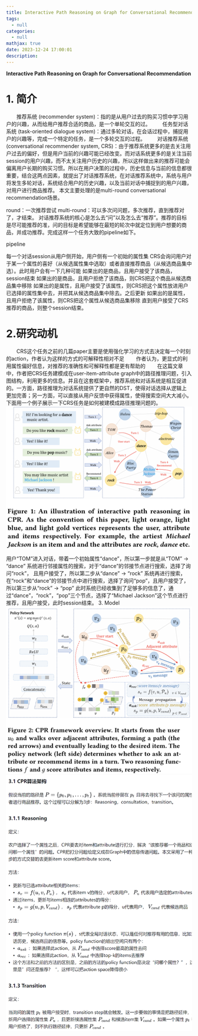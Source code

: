 ```yaml
---
title: Interactive Path Reasoning on Graph for Conversational Recommendation
tags:
  - null
categories:
  - null
mathjax: true
date: 2023-12-24 17:00:01
description:
---
```

**Interactive Path Reasoning on Graph for Conversational Recommendation**

# 1. 简介
&emsp;&emsp;推荐系统 (recommender system)：指的是从用户过去的购买习惯中学习用户的兴趣，从而给用户推荐合适的商品，是一个单轮交互的过。
&emsp;&emsp;任务型对话系统 (task-oriented dialogue system)：通过多轮对话，在会话过程中，捕捉用户的兴趣等，完成一个特定的任务，是一个多轮交互的过程。
&emsp;&emsp;对话推荐系统 (conversational recommender system, CRS)：由于推荐系统更多的是去关注用户过去的偏好，但是用户当前的兴趣可能已经改变。而对话系统更多的是关注当前session的用户兴趣，而不太关注用户历史的兴趣，所以这样做出来的推荐可能会偏离用户长期的购买习惯。所以在用户决策的过程中，历史信息与当前的信息都很重要，结合这两点因素，就提出了对话推荐系统，在对话推荐系统中，系统与用户将发生多轮对话，系统结合用户的历史兴趣，以及当前对话中捕捉到的用户兴趣，对用户进行商品推荐。
本文主要处理的是multi-round conversational recommendation场景。

round：一次推荐尝试
multi-round：可以多次问问题，多次推荐，直到推荐对了，才结束。
对话推荐系统的核心是怎么去“问”以及怎么去“推荐”。推荐的目标是尽可能推荐的准，问的目标是希望能够在最短的轮次中就定位到用户想要的商品，并成功推荐。完成这样一个任务大致的pipeline如下。

pipeline

每一个对话session从用户侧开始，用户侧有一个初始的属性集 
CRS会询问用户对于某一个属性的喜好（从候选属性集中选取）或者直接推荐商品（从候选商品集中选）。此时用户会有一下几种可能
如果出的是商品，且用户接受了该商品，session结束
如果出的是商品，且用户拒绝了该商品，则CRS把这个商品从候选商品集中移除
如果出的是属性，且用户接受了该属性，则CRS把这个属性放进用户已选择的属性集中去，并把其从候选商品集中除去。之后更新 
如果出的是属性，且用户拒绝了该属性，则CRS把这个属性从候选商品集移除
直到用户接受了CRS推荐的商品，则整个session结束。
# 2.研究动机
&emsp;&emsp;CRS这个任务之前的几篇paper主要是使用强化学习的方式去决定每一个时刻的action，作者认为这样的方式的可解释性相对不足
&emsp;&emsp;作者认为，更显式的利用属性偏好信息，对推荐的准确性和可解释性都是更有帮助的
&emsp;&emsp;在这篇文章中，作者把CRS任务建模成在user-item-attribute graph中的路径推理问题，引入图结构，利用更多的信息。并且在这套框架中，推荐系统和对话系统是相互促进的。一方面，路径推理为对话系统提供了更自然的DST，使得对话选择从逻辑上更加完善；另一方面，可以直接从用户反馈中获得属性，使得搜索空间大大减小。
下面用一个例子展示一下CRS任务是如何被建模成路径推理问题的。
![Alt text](image-8.png)

用户“TOM”进入对话，带着一个初始属性“dance”，所以第一步就是从“TOM” -> “dance”
系统进行邻接属性的搜索，对于“dance”的邻接节点进行搜索，选择了询问“rock”， 且用户接受了，所以第二步从“dance” -> “rock”
系统再进行搜索，在“rock”和“dance”的邻接节点中进行搜索，选择了询问“pop”，且用户接受了，所以第三步从“rock” -> “pop”
此时系统已经收集到了足够多的信息了，通过“dance”，“rock”，“pop”三个节点，选择了“Michael Jackson”这个节点进行推荐，且用户接受，此时session结束。
3. Model
![Alt text](image-9.png)
![Alt text](image-14.png)
